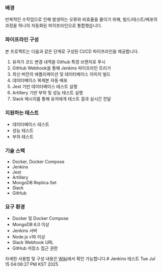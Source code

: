 ### 배경
반복적인 수작업으로 인해 발생하는 오류와 비효율을 줄이기 위해, 빌드/테스트/배포의 과정을 하나의 자동화된 파이프라인으로 통합했습니다.

### 파이프라인 구성
본 프로젝트는 다음과 같은 단계로 구성된 CI/CD 파이프라인을 제공합니다.
1. 유저가 코드 변경 내역을 Github 특정 브랜치로 푸시
2. GitHub Webhook을 통해 Jenkins 파이프라인 트리거
3. 최신 버전의 애플리케이션 및 데이터베이스 이미지 빌드
4. 데이터베이스 복제본 자동 배포
5. Jest 기반 데이터베이스 테스트 실행
6. Artillery 기반 부하 및 성능 테스트 실행
7. Slack 메시지를 통해 유저에게 테스트 결과 실시간 전달

### 지원하는 테스트
- 데이터베이스 테스트
- 성능 테스트
- 부하 테스트

### 기술 스택
* Docker, Docker Compose
* Jenkins
* Jest
* Artillery
* MongoDB Replica Set
* Slack
* GitHub

### 요구 환경
* Docker 및 Docker Compose
* MongoDB 6.0 이상
* Jenkins 서버
* Node.js v16 이상
* Slack Webhook URL
* GitHub 저장소 접근 권한

자세한 사용법 및 구성 내용은 [Wiki](https://github.com/yejinj/docker-jenkins/wiki)에서 확인 가능합니다.# Jenkins 테스트 Tue Jul 15 04:06:27 PM KST 2025
